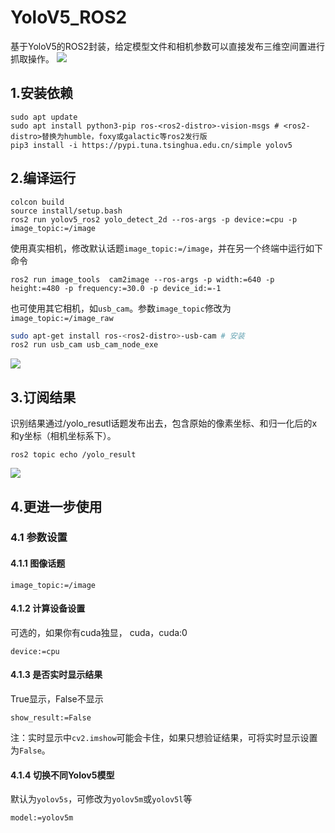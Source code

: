 # YoloV5_ROS2

基于YoloV5的ROS2封装，给定模型文件和相机参数可以直接发布三维空间置进行抓取操作。
![](https://img-blog.csdnimg.cn/592a90f1441f4a3ab4b94891878fbc55.png)

## 1.安装依赖
```
sudo apt update
sudo apt install python3-pip ros-<ros2-distro>-vision-msgs # <ros2-distro>替换为humble，foxy或galactic等ros2发行版
pip3 install -i https://pypi.tuna.tsinghua.edu.cn/simple yolov5
```
## 2.编译运行
```
colcon build
source install/setup.bash
ros2 run yolov5_ros2 yolo_detect_2d --ros-args -p device:=cpu -p image_topic:=/image
```

使用真实相机，修改默认话题`image_topic:=/image`，并在另一个终端中运行如下命令

```
ros2 run image_tools  cam2image --ros-args -p width:=640 -p height:=480 -p frequency:=30.0 -p device_id:=-1
```

也可使用其它相机，如`usb_cam`。参数`image_topic`修改为`image_topic:=/image_raw`
```bash
sudo apt-get install ros-<ros2-distro>-usb-cam # 安装
ros2 run usb_cam usb_cam_node_exe
```

![](https://img-blog.csdnimg.cn/c65bed0b67694ed69776151c203bb950.png)

## 3.订阅结果
识别结果通过/yolo_resutl话题发布出去，包含原始的像素坐标、和归一化后的x和y坐标（相机坐标系下）。

```shell
ros2 topic echo /yolo_result
```
![](https://img-blog.csdnimg.cn/ac963f4226bf497790c0ef2fd8d942a3.png)


## 4.更进一步使用

### 4.1 参数设置

#### 4.1.1 图像话题

```
image_topic:=/image
```
#### 4.1.2 计算设备设置

可选的，如果你有cuda独显， cuda，cuda:0 

```
device:=cpu
```
#### 4.1.3 是否实时显示结果

True显示，False不显示

```
show_result:=False
```
注：实时显示中`cv2.imshow`可能会卡住，如果只想验证结果，可将实时显示设置为`False`。

#### 4.1.4 切换不同Yolov5模型
默认为`yolov5s`，可修改为`yolov5m`或`yolov5l`等
```
model:=yolov5m
```
